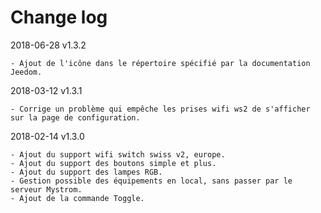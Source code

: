 Change log
==
2018-06-28 v1.3.2

    - Ajout de l'icône dans le répertoire spécifié par la documentation Jeedom.

2018-03-12 v1.3.1

    - Corrige un problème qui empêche les prises wifi ws2 de s'afficher sur la page de configuration.

2018-02-14 v1.3.0

    - Ajout du support wifi switch swiss v2, europe.
    - Ajout du support des boutons simple et plus.
    - Ajout du support des lampes RGB.
    - Gestion possible des équipements en local, sans passer par le serveur Mystrom.
    - Ajout de la commande Toggle.